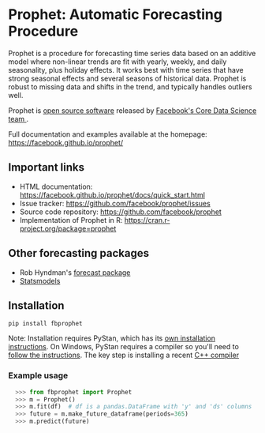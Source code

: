 # Prophet: Automatic Forecasting Procedure

Prophet is a procedure for forecasting time series data based on an additive model where non-linear trends are fit with yearly, weekly, and daily seasonality, plus holiday effects. It works best with time series that have strong seasonal effects and several seasons of historical data. Prophet is robust to missing data and shifts in the trend, and typically handles outliers well.

Prophet is [open source software](https://code.facebook.com/projects/>)  released by [Facebook's Core Data Science team ](https://research.fb.com/category/data-science/).

Full documentation and examples available at the homepage: https://facebook.github.io/prophet/

## Important links

- HTML documentation: https://facebook.github.io/prophet/docs/quick_start.html
- Issue tracker: https://github.com/facebook/prophet/issues
- Source code repository: https://github.com/facebook/prophet
- Implementation of Prophet in R: https://cran.r-project.org/package=prophet

## Other forecasting packages

- Rob Hyndman's [forecast package](http://robjhyndman.com/software/forecast/)
- [Statsmodels](http://statsmodels.sourceforge.net/)

## Installation

```shell
pip install fbprophet
```
Note:  Installation requires PyStan, which has its [own installation instructions](http://pystan.readthedocs.io/en/latest/installation_beginner.html).
On Windows, PyStan requires a compiler so you'll need to [follow the instructions](http://pystan.readthedocs.io/en/latest/windows.html).
 The key step is installing a recent [C++ compiler](http://landinghub.visualstudio.com/visual-cpp-build-tools)

### Example usage

```python
  >>> from fbprophet import Prophet
  >>> m = Prophet()
  >>> m.fit(df)  # df is a pandas.DataFrame with 'y' and 'ds' columns
  >>> future = m.make_future_dataframe(periods=365)
  >>> m.predict(future)
  ```
